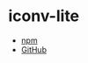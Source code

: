 # iconv-lite

-   [npm](https://www.npmjs.com/package/iconv-lite)
-   [GitHub](https://github.com/ashtuchkin/iconv-lite)
